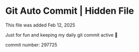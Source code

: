 # Git Auto Commit | Hidden File

This file was added Feb 12, 2025

Just for fun and keeping my daily git commit active 🤪

commit number: 297725
